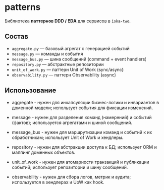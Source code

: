 # patterns
Библиотека **паттернов DDD / EDA** для сервисов в `ioka-two`.

## Состав
- `aggregate.py` — базовый агрегат с генерацией событий
- `message.py` — команды и события
- `message_bus.py` — шина сообщений (command + event handlers)
- `repository.py` — абстрактные репозитории
- `unit_of_work.py` — паттерн Unit of Work (sync/async)
- `observability.py` — паттерн Observability (async)

## Использование
 - aggregate - нужен для инкапсуляции бизнес-логики и инвариантов в доменной модели; использует события для фиксации изменений.

 - message - нужен для разделения команд (намерений) и событий (фактов); используется агрегатами и шиной сообщений.

 - message_bus - нужен для маршрутизации команд и событий к их обработчикам; использует Unit of Work и хендлеры.

 - repository - нужен для абстракции доступа к БД; использует ORM и маппинг доменных объектов.

 - unit_of_work - нужен для атомарности транзакций и публикации событий; использует репозитории и шину сообщений.

 - observability - нужен для сбора логов, метрик и аудита; используется в хендлерах и UoW как hook.
